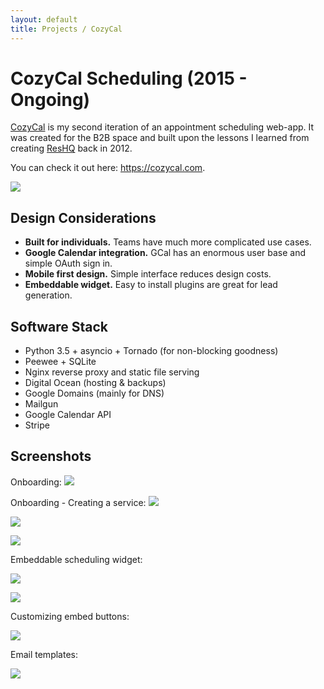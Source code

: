 ```yaml
---
layout: default
title: Projects / CozyCal
---
```


# CozyCal Scheduling (2015 - Ongoing)

[CozyCal](https://cozycal.com) is my second iteration of an appointment scheduling web-app. It was created for the B2B space and built upon the lessons I learned from creating [ResHQ](/projects/reshq/) back in 2012.

You can check it out here: <https://cozycal.com>.

![](/images/projects_cozycal2.png)

## Design Considerations

- **Built for individuals.** Teams have much more complicated use cases.
- **Google Calendar integration.** GCal has an enormous user base and simple OAuth sign in.
- **Mobile first design.** Simple interface reduces design costs.
- **Embeddable widget.** Easy to install plugins are great for lead generation.

## Software Stack

- Python 3.5 + asyncio + Tornado (for non-blocking goodness)
- Peewee + SQLite
- Nginx reverse proxy and static file serving
- Digital Ocean (hosting & backups)
- Google Domains (mainly for DNS)
- Mailgun
- Google Calendar API
- Stripe


## Screenshots

Onboarding:
![](/images/projects_cozycal1.png)

Onboarding - Creating a service:
![](/images/projects_cozycal2.png)

![](/images/projects_cozycal3.png)

![](/images/projects_cozycal4.png)

Embeddable scheduling widget:

![](/images/projects_cozycal5.png)

![](/images/projects_cozycal6.png)


Customizing embed buttons:

![](/images/projects_cozycal7.png)

Email templates:

![](/images/projects_cozycal8.png)

